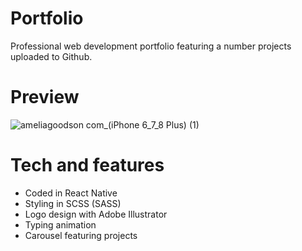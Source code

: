 # Portfolio
Professional web development portfolio featuring a number projects uploaded to Github.

# Preview
![ameliagoodson com_(iPhone 6_7_8 Plus) (1)](https://user-images.githubusercontent.com/60428536/171559775-1c85030c-7a7b-4230-b6d1-49c326aaad4d.png)

# Tech and features
* Coded in React Native
* Styling in SCSS (SASS)
* Logo design with Adobe Illustrator
* Typing animation 
* Carousel featuring projects
